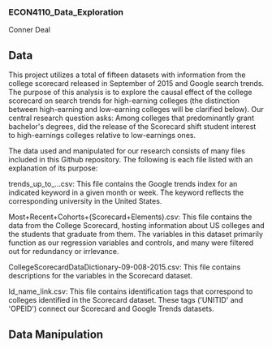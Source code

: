 ### ECON4110_Data_Exploration
Conner Deal

## Data

This project utilizes a total of fifteen datasets with information from the college scorecard released in September of 2015 and Google search trends. The purpose of this analysis is to explore the causal effect of the college scorecard on search trends for high-earning colleges (the distinction between high-earning and low-earning colleges will be clarified below). Our central research question asks: Among colleges that predominantly grant bachelor's degrees, did the release of the Scorecard shift student interest to high-earnings colleges relative to low-earnings ones.

The data used and manipulated for our research consists of many files included in this Github repository. The following is each file listed with an explanation of its purpose:

trends_up_to_...csv: This file contains the Google trends index for an indicated keyword in a given month or week. The keyword reflects the corresponding university in the United States. 

Most+Recent+Cohorts+(Scorecard+Elements).csv: This file contains the data from the College Scorecard, hosting information about US colleges and the students that graduate from them. The variables in this dataset primarily function as our regression variables and controls, and many were filtered out for redundancy or irrlevance.

CollegeScorecardDataDictionary-09-008-2015.csv: This file contains descriptions for the variables in the Scorecard dataset.

Id_name_link.csv: This file contains identification tags that correspond to colleges identified in the Scorecard dataset. These tags ('UNITID' and 'OPEID') connect our Scorecard and Google Trends datasets.

## Data Manipulation


